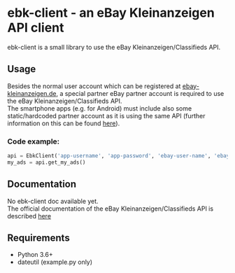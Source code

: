 # ebk-client - an eBay Kleinanzeigen API client
ebk-client is a small library to use the eBay Kleinanzeigen/Classifieds API.  

## Usage
Besides the normal user account which can be registered at [ebay-kleinanzeigen.de](https://www.ebay-kleinanzeigen.de), a special partner eBay partner account is required to use the eBay Kleinanzeigen/Classifieds API.  
The smartphone apps (e.g. for Android) must include also some static/hardcoded partner account as it is using the same API (further information on this can be found [here](https://euer.krebsco.de/finding-the-ebay-kleinanzeigen-application-password.html)).

### Code example:
```python
api = EbkClient('app-username', 'app-password', 'ebay-user-name', 'ebay-user-password')
my_ads = api.get_my_ads()
```

## Documentation
No ebk-client doc available yet.  
The official documentation of the eBay Kleinanzeigen/Classifieds API is described [here](https://api.ebay-kleinanzeigen.de/docs/pages/home)

## Requirements
 * Python 3.6+
 * dateutil (example.py only)
